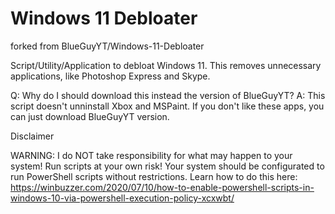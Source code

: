 # Windows 11 Debloater
forked from BlueGuyYT/Windows-11-Debloater


Script/Utility/Application to debloat Windows 11. This removes unnecessary applications,
like Photoshop Express and Skype.

Q: Why do I should download this instead the version of BlueGuyYT?
A: This script doesn't unninstall Xbox and MSPaint. If you don't like these apps, you can just download BlueGuyYT version.



Disclaimer

WARNING: I do NOT take responsibility for what may happen to your system! Run scripts at your own risk!
         Your system should be configurated to run PowerShell scripts without restrictions.
         Learn how to do this here: https://winbuzzer.com/2020/07/10/how-to-enable-powershell-scripts-in-windows-10-via-powershell-execution-policy-xcxwbt/
